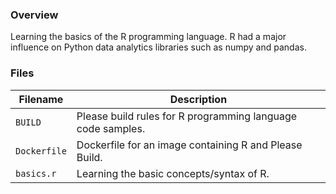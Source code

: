 ### Overview

Learning the basics of the R programming language.  R had a major influence on Python data analytics libraries such as 
numpy and pandas.

### Files

| Filename      | Description                                                 |
|---------------|-------------------------------------------------------------|
| `BUILD`       | Please build rules for R programming language code samples. |
| `Dockerfile`  | Dockerfile for an image containing R and Please Build.      |
| `basics.r`    | Learning the basic concepts/syntax of R.                    |